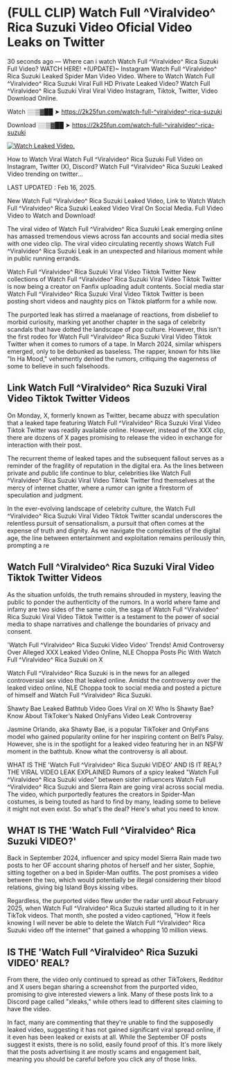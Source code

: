 # (FULL CLIP) Watch Full ^Viralvideo^ Rica Suzuki Video Oficial Video Leaks on Twitter

30 seconds ago — Where can i watch Watch Full ^Viralvideo^ Rica Suzuki Full Video? WATCH HERE! +(UPDATE)~ Instagram Watch Full ^Viralvideo^ Rica Suzuki Leaked Spider Man Video Video. Where to Watch Watch Full ^Viralvideo^ Rica Suzuki Viral Full HD Private Leaked Video? Watch Full ^Viralvideo^ Rica Suzuki Viral Viral Video Instagram, Tiktok, Twitter, Video Download Online.

Watch ░░▒▓██ ➤ https://2k25fun.com/watch-full-^viralvideo^-rica-suzuki

Download ░░▒▓██ ➤ https://2k25fun.com/watch-full-^viralvideo^-rica-suzuki

[![Watch Leaked Video.](https://miro.medium.com/v2/resize:fit:828/format:webp/1*cilzJN44JGOrTw9NJCrNHA.gif "Watch Leaked Video")](https://2k25fun.com/watch-full-^viralvideo^-rica-suzuki)

How to Watch Viral Watch Full ^Viralvideo^ Rica Suzuki Full Video on Instagram, Twitter (X), Discord? Watch Full ^Viralvideo^ Rica Suzuki Leaked Video trending on twitter...

LAST UPDATED : Feb 16, 2025.

New Watch Full ^Viralvideo^ Rica Suzuki Leaked Video, Link to Watch Watch Full ^Viralvideo^ Rica Suzuki Leaked Video Viral On Social Media. Full Video Video to Watch and Download!

The viral video of Watch Full ^Viralvideo^ Rica Suzuki Leak emerging online has amassed tremendous views across fan accounts and social media sites with one video clip. The viral video circulating recently shows Watch Full ^Viralvideo^ Rica Suzuki Leak in an unexpected and hilarious moment while in public running errands.

Watch Full ^Viralvideo^ Rica Suzuki Viral Video Tiktok Twitter New collections of Watch Full ^Viralvideo^ Rica Suzuki Viral Video Tiktok Twitter is now being a creator on Fanfix uploading adult contents. Social media star Watch Full ^Viralvideo^ Rica Suzuki Viral Video Tiktok Twitter is been posting short videos and naughty pics on Tiktok platform for a while now.

The purported leak has stirred a maelanage of reactions, from disbelief to morbid curiosity, marking yet another chapter in the saga of celebrity scandals that have dotted the landscape of pop culture. However, this isn't the first rodeo for Watch Full ^Viralvideo^ Rica Suzuki Viral Video Tiktok Twitter when it comes to rumors of a tape. In March 2024, similar whispers emerged, only to be debunked as baseless. The rapper, known for hits like "In Ha Mood," vehemently denied the rumors, critiquing the eagerness of some to believe in such falsehoods.

## Link Watch Full ^Viralvideo^ Rica Suzuki Viral Video Tiktok Twitter Videos

On Monday, X, formerly known as Twitter, became abuzz with speculation that a leaked tape featuring Watch Full ^Viralvideo^ Rica Suzuki Viral Video Tiktok Twitter was readily available online. However, instead of the XXX clip, there are dozens of X pages promising to release the video in exchange for interaction with their post.

The recurrent theme of leaked tapes and the subsequent fallout serves as a reminder of the fragility of reputation in the digital era. As the lines between private and public life continue to blur, celebrities like Watch Full ^Viralvideo^ Rica Suzuki Viral Video Tiktok Twitter find themselves at the mercy of internet chatter, where a rumor can ignite a firestorm of speculation and judgment.

In the ever-evolving landscape of celebrity culture, the Watch Full ^Viralvideo^ Rica Suzuki Viral Video Tiktok Twitter scandal underscores the relentless pursuit of sensationalism, a pursuit that often comes at the expense of truth and dignity. As we navigate the complexities of the digital age, the line between entertainment and exploitation remains perilously thin, prompting a re

##  Watch Full ^Viralvideo^ Rica Suzuki Viral Video Tiktok Twitter Videos

As the situation unfolds, the truth remains shrouded in mystery, leaving the public to ponder the authenticity of the rumors. In a world where fame and infamy are two sides of the same coin, the saga of Watch Full ^Viralvideo^ Rica Suzuki Viral Video Tiktok Twitter is a testament to the power of social media to shape narratives and challenge the boundaries of privacy and consent.

'Watch Full ^Viralvideo^ Rica Suzuki Video Video' Trends! Amid Controversy Over Alleged XXX Leaked Video Online, NLE Choppa Posts Pic With Watch Full ^Viralvideo^ Rica Suzuki on X

Watch Full ^Viralvideo^ Rica Suzuki is in the news for an alleged controversial sex video that leaked online. Amidst the controversy over the leaked video online, NLE Choppa took to social media and posted a picture of himself and Watch Full ^Viralvideo^ Rica Suzuki.

Shawty Bae Leaked Bathtub Video Goes Viral on X! Who Is Shawty Bae? Know About TikToker’s Naked OnlyFans Video Leak Controversy

Jasmine Orlando, aka Shawty Bae, is a popular TikToker and OnlyFans model who gained popularity online for her inspiring content on Bell’s Palsy. However, she is in the spotlight for a leaked video featuring her in an NSFW moment in the bathtub. Know what the controversy is all about.

WHAT IS THE 'Watch Full ^Viralvideo^ Rica Suzuki VIDEO' AND IS IT REAL? THE VIRAL VIDEO LEAK EXPLAINED Rumors of a spicy leaked "Watch Full ^Viralvideo^ Rica Suzuki video" between sister influencers Watch Full ^Viralvideo^ Rica Suzuki and Sierra Rain are going viral across social media. The video, which purportedly features the creators in Spider-Man costumes, is being touted as hard to find by many, leading some to believe it might not even exist. So what's the deal? Here's what you need to know.

## WHAT IS THE 'Watch Full ^Viralvideo^ Rica Suzuki VIDEO?'

Back in September 2024, influencer and spicy model Sierra Rain made two posts to her OF account sharing photos of herself and her sister, Sophie, sitting together on a bed in Spider-Man outfits. The post promises a video between the two, which would potentially be illegal considering their blood relations, giving big Island Boys kissing vibes.

Regardless, the purported video flew under the radar until about February 2025, when Watch Full ^Viralvideo^ Rica Suzuki started alluding to it in her TikTok videos. That month, she posted a video captioned, "How it feels knowing I will never be able to delete the Watch Full ^Viralvideo^ Rica Suzuki video off the internet" that gained a whopping 10 million views.

## IS THE 'Watch Full ^Viralvideo^ Rica Suzuki VIDEO' REAL?

From there, the video only continued to spread as other TikTokers, Redditor and X users began sharing a screenshot from the purported video, promising to give interested viewers a link. Many of these posts link to a Discord page called "xleaks," while others lead to different sites claiming to have the video.

In fact, many are commenting that they're unable to find the supposedly leaked video, suggesting it has not gained significant viral spread online, if it even has been leaked or exists at all. While the September OF posts suggest it exists, there is no solid, easily found proof of this. It's more likely that the posts advertising it are mostly scams and engagement bait, meaning you should be careful before you click any of those links.